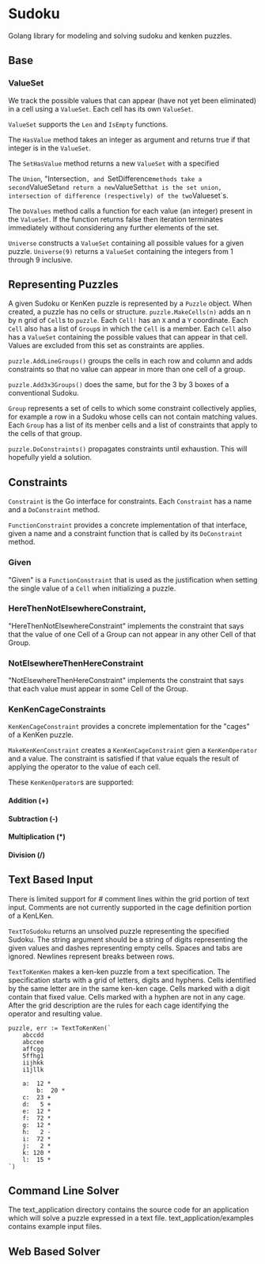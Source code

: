 # Sudoku

Golang library for modeling and solving sudoku and kenken puzzles.

## Base

### ValueSet

We track the possible values that can appear (have not yet been eliminated) in a cell using a `ValueSet`.  Each cell has its own `ValueSet`.

`ValueSet` supports the `Len` and `IsEmpty` functions.

The `HasValue` method takes an integer as argument and returns true if
that integer is in the `ValueSet`.

The `SetHasValue` method returns a new `ValueSet` with a specified 

The `Union`, "Intersection`, and `SetDifference` methods take a second
`ValueSet` and return a new `ValueSet` that is the set union,
intersection of difference (respectively) of the two `Valueset`s.

The `DoValues` method calls a function for each value (an integer)
present in the `ValueSet`.  If the function returns false then
iteration terminates immediately without considering any further
elements of the set.


`Universe` constructs a `ValueSet` containing all possible values for
a given puzzle.  `Universe(9)` returns a `ValueSet` containing the
integers from 1 through 9 inclusive.


## Representing Puzzles

A given Sudoku or KenKen puzzle is represented by a `Puzzle` object.
When created, a puzzle has no cells or structure.
`puzzle.MakeCells(n)` adds an n by n grid of `Cell`s to `puzzle`.
Each `Cell!` has an `X` and a `Y` coordinate.  Each `Cell` also has a
list of `Group`s in which the `Cell` is a member.  Each `Cell` also
has a `ValueSet` containing the possible values that can appear in
that cell.  Values are excluded from this set as constraints are
applies.

`puzzle.AddLineGroups()` groups the cells in each row and column and
adds constraints so that no value can appear in more than one cell of
a group.

`puzzle.Add3x3Groups()` does the same, but for the 3 by 3 boxes of a
conventional Sudoku.

`Group` represents a set of cells to which some constraint
collectively applies, for example a row in a Sudoku whose cells can
not contain matching values.  Each `Group` has a list of its menber
cells and a list of constraints that apply to the cells of that group.

`puzzle.DoConstraints()` propagates constraints until exhaustion.
This will hopefully yield a solution.


## Constraints

`Constraint` is the Go interface for constraints.  Each `Constraint`
has a name and a `DoConstraint` method.

`FunctionConstraint` provides a concrete implementation of that
interface, given a name and a constraint function that is called by
its `DoConstraint` method.


### Given

"Given" is a `FunctionConstraint` that is used as the justification
when setting the single value of a `Cell` when initializing a puzzle.


### HereThenNotElsewhereConstraint,

"HereThenNotElsewhereConstraint" implements the constraint that says
that the value of one Cell of a Group can not appear in any other Cell
of that Group.


### NotElsewhereThenHereConstraint

"NotElsewhereThenHereConstraint" implements the constraint that says
that each value must appear in some Cell of the Group.


### KenKenCageConstraints

`KenKenCageConstraint` provides a concrete implementation for the
"cages" of a KenKen puzzle.

`MakeKenKenConstraint` creates a `KenKenCageConstraint` gien a
`KenKenOperator` and a value.  The constraint is satisfied if that
value equals the result of applying the operator to the value of each
cell.

These `KenKenOperator`s are supported:

#### Addition (+)

#### Subtraction (-)

#### Multiplication (*)

#### Division (/)



## Text Based Input

There is limited support for # comment lines within the grid portion
of text input.  Comments are not currently supported in the cage
definition portion of a KenLKen.

`TextToSudoku` returns an unsolved puzzle representing the specified
Sudoku.  The string argument should be a string of digits representing
the given values and dashes representing empty cells.  Spaces and tabs
are ignored.  Newlines represent breaks between rows.


`TextToKenKen` makes a ken-ken puzzle from a text specification.  The
specification starts with a grid of letters, digits and hyphens.
Cells identified by the same letter are in the same ken-ken cage.
Cells marked with a digit contain that fixed value.  Cells marked with
a hyphen are not in any cage.  After the grid description are the
rules for each cage identifying the operator and resulting value.

```
puzzle, err := TextToKenKen(`
	abccdd
	abccee
	affcgg
	5ffhg1
	iijhkk
	i1jllk

	a:  12 *
        b:  20 *
	c:  23 +
	d:   5 +
	e:  12 *
	f:  72 *
	g:  12 *
	h:   2 -
	i:  72 *
	j:   2 *
	k: 120 *
	l:  15 *
`)
```


## Command Line Solver

The text_application directory contains the source code for an
application which will solve a puzzle expressed in a text file. 
text_application/examples contains example input files.
 

## Web Based Solver

